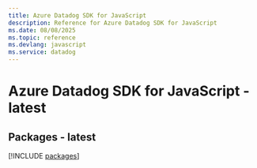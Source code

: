 ```yaml
---
title: Azure Datadog SDK for JavaScript
description: Reference for Azure Datadog SDK for JavaScript
ms.date: 08/08/2025
ms.topic: reference
ms.devlang: javascript
ms.service: datadog
---
```

# Azure Datadog SDK for JavaScript - latest
## Packages - latest
[!INCLUDE [packages](datadog-index.md)]